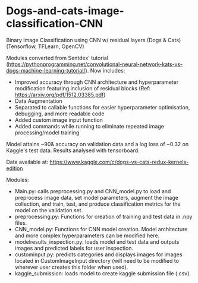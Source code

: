 # Dogs-and-cats-image-classification-CNN
Binary Image Classification using CNN w/ residual layers (Dogs &amp; Cats)
(Tensorflow, TFLearn, OpenCV)

Modules converted from Sentdex' tutorial (https://pythonprogramming.net/convolutional-neural-network-kats-vs-dogs-machine-learning-tutorial/). Now includes:
 - Improved accuracy through CNN architecture and hyperparameter modification featuring inclusion of residual blocks
(Ref: https://arxiv.org/pdf/1512.03385.pdf)
 - Data Augmentation
 - Separated to callable functions for easier hyperparameter optimisation, debugging, and more readable code
 - Added custom image input function
 - Added commands while running to eliminate repeated image processing/model training

Model attains ~90& accuracy on validation data and a log loss of ~0.32 on Kaggle's test data.
Results analysed with tensorboard.

Data available at: https://www.kaggle.com/c/dogs-vs-cats-redux-kernels-edition

Modules:
 - Main.py: calls preprocessing.py and CNN_model.py to load and preprocess image data, set model parameters, augment the image collection, and train, test, and produce classification metrics for the model on the validation set.
 - preprocessing.py: Functions for creation of training and test data in .npy files.
 - CNN_model.py: Functions for CNN model creation. Model architecture and more complex hyperparameters can be modified here.
 - modelresults_inspection.py: loads model and test data and outputs images and predicted labels for user inspection.
 - custominput.py: predicts categories and displays images for images located in CustomImageInput directory (will need to be modified to wherever user creates this folder when used).
 - kaggle_submission: loads model to create kaggle submission file (.csv).
